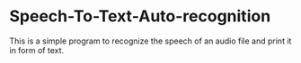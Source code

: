 # Speech-To-Text-Auto-recognition
This is a simple program to recognize the speech of an audio file and print it in form of text.
